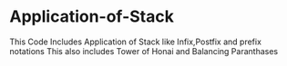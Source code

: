 # Application-of-Stack
This Code Includes Application of Stack like Infix,Postfix and prefix notations 
This also includes Tower of Honai and Balancing Paranthases
